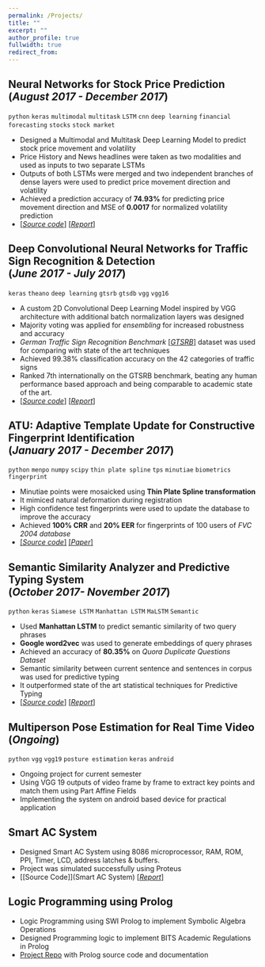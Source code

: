 ```yaml
---
permalink: /Projects/
title: ""
excerpt: ""
author_profile: true
fullwidth: true
redirect_from: 
---
```


## Neural Networks for Stock Price Prediction <br>(_August 2017 - December 2017_)
`python`  `keras` `multimodal` `multitask` `LSTM` `cnn` `deep learning` `financial forecasting` `stocks` `stock market`<br>
* Designed a Multimodal and Multitask Deep Learning Model to predict stock price movement and volatility
* Price History and News headlines were taken as two modalities and used as inputs to two separate LSTMs
* Outputs of both LSTMs were merged and two independent branches of dense layers were used to predict price movement direction and volatility
*  Achieved a prediction accuracy of **74.93%** for predicting price movement direction and MSE of **0.0017** for normalized volatility prediction
* [[_Source code_]](https://github.com/amitojdeep/deep-stock-preds) [[_Report_]](https://github.com/amitojdeep/deep-stock-preds/blob/master/Deep%20Learning%20for%20Stock%20Price%20Prediction.pdf)

## Deep Convolutional Neural Networks for Traffic Sign Recognition & Detection  <br> (_June 2017 - July 2017_)
`keras` `theano` `deep learning` `gtsrb` `gtsdb` `vgg` `vgg16` <br>
* A custom 2D Convolutional Deep Learning Model inspired by VGG architecture with additional batch normalization layers was designed
*  Majority voting was applied for *ensembling* for increased robustness and accuracy
* *German Traffic Sign Recognition Benchmark* [[_GTSRB_]](http://benchmark.ini.rub.de/?section=gtsrb&subsection=news) dataset was used for comparing with state of the art techniques
* Achieved 99.38% classification accuracy on the 42 categories of traffic signs
* Ranked 7th internationally on the GTSRB benchmark, beating any human performance based approach and being comparable to academic state of the art.
* [[_Source code_]](https://github.com/amitojdeep/traffic-sign-reco) [[_Report_]](https://github.com/amitojdeep/traffic-sign-reco/blob/master/Training%20Report.pdf)


## ATU: Adaptive Template Update for Constructive Fingerprint Identification <br>(_January 2017 - December 2017_)
`python`  `menpo` `numpy` `scipy` `thin plate spline` `tps` `minutiae` `biometrics` `fingerprint` <br>
* Minutiae points were mosaicked using **Thin Plate Spline transformation**
* It mimiced natural deformation during registration
* High confidence test fingerprints were used to update the database to improve the accuracy 
* Achieved **100% CRR** and **20% EER** for fingerprints of 100 users of *FVC 2004 database*
* [[_Source code_]](https://github.com/amitojdeep/fp-recognition) [[_Paper_]](https://github.com/amitojdeep/fp-recognition/blob/master/writeup.pdf)

## Semantic Similarity Analyzer and Predictive Typing System <br>(_October 2017- November 2017_)
`python` `keras` `Siamese LSTM` `Manhattan LSTM` `MaLSTM` `Semantic` <br>
* Used **Manhattan LSTM** to predict semantic similarity of two query phrases
* **Google word2vec** was used to generate embeddings of query phrases
* Achieved an accuracy of **80.35%** on *Quora Duplicate Questions Dataset*
* Semantic similarity between current sentence and sentences in corpus was used for predictive typing
* It outperformed state of the art statistical techniques for Predictive Typing
* [[_Source code_]](https://github.com/amitojdeep/predictive-typing) [[_Report_]](https://github.com/amitojdeep/predictive-typing/blob/master/report.pdf)

## Multiperson Pose Estimation for Real Time Video <br> (_Ongoing_)
`python` `vgg` `vgg19` `posture estimation` `keras` `android` <br>
* Ongoing project for current semester
* Using VGG 19 outputs of video frame by frame to extract key points and match them using Part Affine Fields
* Implementing the system on android based device for practical application

## Smart AC System
* Designed Smart AC System using 8086 microprocessor, RAM, ROM, PPI, Timer, LCD, address latches & buffers. 
* Project was simulated successfully using Proteus
* [[Source Code]](Smart AC System) [[_Report_]](https://github.com/amitojdeep/smart-ac/blob/master/mup_report-17.pdf)

## Logic Programming using Prolog
* Logic Programming using SWI Prolog to implement Symbolic Algebra Operations
* Designed Programming logic to implement BITS Academic Regulations in Prolog
* [Project Repo](https://github.com/amitojdeep/logic-assig) with Prolog source code and documentation 

